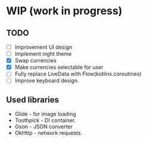 # WIP (work in progress)

## TODO
- [ ] Improvement UI design
- [ ] Implement night theme
- [x] Swap currencies
- [x] Make currencies selectable for user
- [ ] Fully replace LiveData with Flow(kotlinx.coroutines)
- [ ] Improve keyboard design.

## Used libraries
- Glide - for image loading
- Toothpick - DI container.
- Gson - JSON converter
- OkHttp - network requests.
